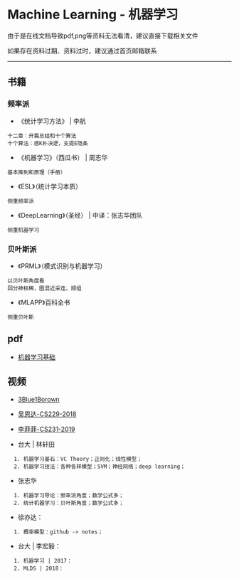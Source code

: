 # Machine Learning - 机器学习

由于是在线文档导致pdf,png等资料无法看清，建议直接下载相关文件

如果存在资料过期、资料过时，建议通过首页邮箱联系

***

## 书籍

### 频率派

- 《统计学习方法》 | 李航

```
十二章：开篇总结和十个算法
十个算法：感K朴决逻，支提E隐条 
```

- 《机器学习》（西瓜书） | 周志华

```
基本推到和原理（手册）
```

- 《ESL》（统计学习本质）

```
侧重频率派
```

- 《DeepLearning》（圣经） | 中译：张志华团队

```
侧重机器学习
```

### 贝叶斯派

- 《PRML》（模式识别与机器学习）

```
以贝叶斯角度看
回分神核稀，图混近采连，顺组
```

- 《MLAPP》百科全书

```
侧重贝叶斯
```

## pdf

- [机器学习基础](https://www.yuque.com/office/yuque/0/2022/pdf/358780/1666662650763-71f98a7f-dfc2-49f0-aceb-1cce7aa21cfc.pdf?from=https%3A%2F%2Fwww.yuque.com%2Fleesamoyed%2Faioqs5%2Fwmw8yn%2Fedit)

## 视频

- [3Blue1Borown](https://space.bilibili.com/88461692/channel/detail?cid=26587)

- [吴恩达-CS229-2018](https://www.bilibili.com/video/BV1JE411w7Ub?from=search&seid=12916232983256869928)

- [李菲菲-CS231-2019](https://www.bilibili.com/video/BV1nJ411z7fe)

- 台大 | 林轩田

```
  1. 机器学习基石：VC Theory；正则化；线性模型；
  2. 机器学习技法：各种各样模型；SVM；神经网络；deep learning；
```

- 张志华

```
  1. 机器学习导论：频率派角度；数学公式多；
  2. 统计机器学习：贝叶斯角度；数学公式多；
```

- 徐亦达：

```
  1. 概率模型：github -> notes；
```

- 台大 | 李宏毅：
```
  1. 机器学习 | 2017：
  2. MLDS | 2018：
```